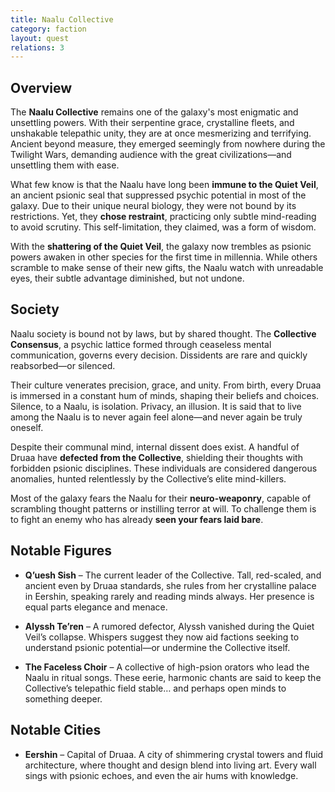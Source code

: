 ```yaml
---
title: Naalu Collective 
category: faction
layout: quest
relations: 3
---
```


## Overview

The **Naalu Collective** remains one of the galaxy's most enigmatic and unsettling powers. With their serpentine grace, crystalline fleets, and unshakable telepathic unity, they are at once mesmerizing and terrifying. Ancient beyond measure, they emerged seemingly from nowhere during the Twilight Wars, demanding audience with the great civilizations—and unsettling them with ease.

What few know is that the Naalu have long been **immune to the Quiet Veil**, an ancient psionic seal that suppressed psychic potential in most of the galaxy. Due to their unique neural biology, they were not bound by its restrictions. Yet, they **chose restraint**, practicing only subtle mind-reading to avoid scrutiny. This self-limitation, they claimed, was a form of wisdom.

With the **shattering of the Quiet Veil**, the galaxy now trembles as psionic powers awaken in other species for the first time in millennia. While others scramble to make sense of their new gifts, the Naalu watch with unreadable eyes, their subtle advantage diminished, but not undone.

## Society

Naalu society is bound not by laws, but by shared thought. The **Collective Consensus**, a psychic lattice formed through ceaseless mental communication, governs every decision. Dissidents are rare and quickly reabsorbed—or silenced.

Their culture venerates precision, grace, and unity. From birth, every Druaa is immersed in a constant hum of minds, shaping their beliefs and choices. Silence, to a Naalu, is isolation. Privacy, an illusion. It is said that to live among the Naalu is to never again feel alone—and never again be truly oneself.

Despite their communal mind, internal dissent does exist. A handful of Druaa have **defected from the Collective**, shielding their thoughts with forbidden psionic disciplines. These individuals are considered dangerous anomalies, hunted relentlessly by the Collective’s elite mind-killers.

Most of the galaxy fears the Naalu for their **neuro-weaponry**, capable of scrambling thought patterns or instilling terror at will. To challenge them is to fight an enemy who has already **seen your fears laid bare**.

## Notable Figures

- **Q’uesh Sish** – The current leader of the Collective. Tall, red-scaled, and ancient even by Druaa standards, she rules from her crystalline palace in Eershin, speaking rarely and reading minds always. Her presence is equal parts elegance and menace.

- **Alyssh Te’ren** – A rumored defector, Alyssh vanished during the Quiet Veil’s collapse. Whispers suggest they now aid factions seeking to understand psionic potential—or undermine the Collective itself.

- **The Faceless Choir** – A collective of high-psion orators who lead the Naalu in ritual songs. These eerie, harmonic chants are said to keep the Collective’s telepathic field stable… and perhaps open minds to something deeper.

## Notable Cities

- **Eershin** – Capital of Druaa. A city of shimmering crystal towers and fluid architecture, where thought and design blend into living art. Every wall sings with psionic echoes, and even the air hums with knowledge.
